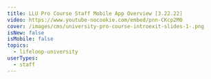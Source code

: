 ```yaml
---
title: LLU Pro Course Staff Mobile App Overview [3.22.22]
video: https://www.youtube-nocookie.com/embed/pnn-CKcp2M0
cover: /images/cms/university-pro-course-introexit-slides-1-.png
isNew: false
isMobile: false
topics:
  - lifeloop-university
userTypes:
  - staff
---
```

